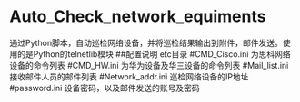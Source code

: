 # Auto_Check_network_equiments
通过Python脚本，自动巡检网络设备，并将巡检结果输出到附件，邮件发送。使用的是Python的telnetlib模块
##配置说明
etc目录
#CMD_Cisco.ini
为思科网络设备的命令列表
#CMD_HW.ini
为华为设备及华三设备的命令列表
#Mail_list.ini
接收邮件人员的邮件列表
#Network_addr.ini
巡检网络设备的IP地址
#password.ini
设备密码，以及邮件发送的账号及密码
